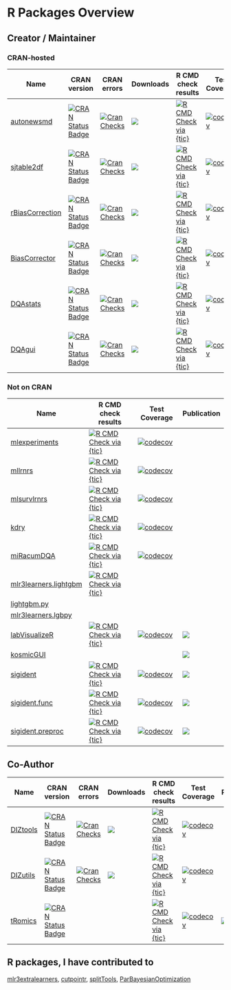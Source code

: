 # R Packages Overview

## Creator / Maintainer

### CRAN-hosted

<center>

| Name | CRAN version | CRAN errors | Downloads | R CMD check results | Test Coverage | Publication | 
| ---- | ------------ | ----------- | --------- | ------------------- | ------------- | ----------- | 
| [autonewsmd](https://github.com/kapsner/autonewsmd) | [![CRAN Status Badge](https://www.r-pkg.org/badges/version-ago/autonewsmd)](https://cran.r-project.org/package=autonewsmd) | [![Cran Checks](https://cranchecks.info/badges/worst/autonewsmd)](https://cran.r-project.org/web/checks/check_results_autonewsmd.html) | [![](http://cranlogs.r-pkg.org/badges/grand-total/autonewsmd?color=blue)](https://cran.r-project.org/package=autonewsmd) | [![R CMD Check via {tic}](https://github.com/kapsner/autonewsmd/workflows/R%20CMD%20Check%20via%20{tic}/badge.svg?branch=main)](https://github.com/kapsner/autonewsmd) | [![codecov](https://codecov.io/gh/kapsner/autonewsmd/branch/main/graph/badge.svg)](https://app.codecov.io/gh/kapsner/autonewsmd) | |
| [sjtable2df](https://github.com/kapsner/sjtable2df) | [![CRAN Status Badge](https://www.r-pkg.org/badges/version-ago/sjtable2df)](https://cran.r-project.org/package=sjtable2df) | [![Cran Checks](https://cranchecks.info/badges/worst/sjtable2df)](https://cran.r-project.org/web/checks/check_results_sjtable2df.html) | [![](http://cranlogs.r-pkg.org/badges/grand-total/sjtable2df?color=blue)](https://cran.r-project.org/package=sjtable2df) | [![R CMD Check via {tic}](https://github.com/kapsner/sjtable2df/workflows/R%20CMD%20Check%20via%20{tic}/badge.svg?branch=main)](https://github.com/kapsner/sjtable2df) | [![codecov](https://codecov.io/gh/kapsner/sjtable2df/branch/main/graph/badge.svg)](https://app.codecov.io/gh/kapsner/sjtable2df) | |
| [rBiasCorrection](https://github.com/kapsner/rBiasCorrection) | [![CRAN Status Badge](https://www.r-pkg.org/badges/version-ago/rBiasCorrection)](https://cran.r-project.org/package=rBiasCorrection) | [![Cran Checks](https://cranchecks.info/badges/worst/rBiasCorrection)](https://cran.r-project.org/web/checks/check_results_rBiasCorrection.html) | [![](http://cranlogs.r-pkg.org/badges/grand-total/rBiasCorrection?color=blue)](https://cran.r-project.org/package=rBiasCorrection) | [![R CMD Check via {tic}](https://github.com/kapsner/rBiasCorrection/workflows/R%20CMD%20Check%20via%20{tic}/badge.svg?branch=master)](https://github.com/kapsner/rBiasCorrection) | [![codecov](https://codecov.io/gh/kapsner/rBiasCorrection/branch/master/graph/badge.svg)](https://app.codecov.io/gh/kapsner/rBiasCorrection) | [![](https://img.shields.io/badge/doi-10.1002/ijc.33681-yellow.svg)](https://doi.org/10.1002/ijc.33681) |
| [BiasCorrector](https://github.com/kapsner/BiasCorrector) | [![CRAN Status Badge](https://www.r-pkg.org/badges/version-ago/BiasCorrector)](https://cran.r-project.org/package=BiasCorrector) | [![Cran Checks](https://cranchecks.info/badges/worst/BiasCorrector)](https://cran.r-project.org/web/checks/check_results_BiasCorrector.html) | [![](http://cranlogs.r-pkg.org/badges/grand-total/BiasCorrector?color=blue)](https://cran.r-project.org/package=BiasCorrector) | [![R CMD Check via {tic}](https://github.com/kapsner/BiasCorrector/workflows/R%20CMD%20Check%20via%20{tic}/badge.svg?branch=master)](https://github.com/kapsner/BiasCorrector) | [![codecov](https://codecov.io/gh/kapsner/BiasCorrector/branch/master/graph/badge.svg)](https://app.codecov.io/gh/kapsner/BiasCorrector) | [![](https://img.shields.io/badge/doi-10.1002/ijc.33681-yellow.svg)](https://doi.org/10.1002/ijc.33681) |
| [DQAstats](https://github.com/miracum/dqa-dqastats) | [![CRAN Status Badge](https://www.r-pkg.org/badges/version-ago/DQAstats)](https://cran.r-project.org/package=DQAstats) | [![Cran Checks](https://cranchecks.info/badges/worst/DQAstats)](https://cran.r-project.org/web/checks/check_results_DQAstats.html) | [![](http://cranlogs.r-pkg.org/badges/grand-total/DQAstats?color=blue)](https://cran.r-project.org/package=DQAstats) | [![R CMD Check via {tic}](https://github.com/miracum/dqa-dqastats/workflows/R%20CMD%20Check%20via%20{tic}/badge.svg?branch=master)](https://github.com/miracum/dqa-dqastats) | [![codecov](https://codecov.io/gh/miracum/dqa-dqastats/branch/master/graph/badge.svg)](https://app.codecov.io/gh/miracum/dqa-dqastats) | [![](https://img.shields.io/badge/doi-10.1055/s--0041--1733847-yellow.svg)](https://doi.org/10.1055/s-0041-1733847) |
| [DQAgui](https://github.com/miracum/dqa-dqagui) | [![CRAN Status Badge](https://www.r-pkg.org/badges/version-ago/DQAgui)](https://cran.r-project.org/package=DQAgui) | [![Cran Checks](https://cranchecks.info/badges/worst/DQAgui)](https://cran.r-project.org/web/checks/check_results_DQAgui.html) | [![](http://cranlogs.r-pkg.org/badges/grand-total/DQAgui?color=blue)](https://cran.r-project.org/package=DQAgui) | [![R CMD Check via {tic}](https://github.com/miracum/dqa-dqagui/workflows/R%20CMD%20Check%20via%20{tic}/badge.svg?branch=master)](https://github.com/miracum/dqa-dqagui) | [![codecov](https://codecov.io/gh/miracum/dqa-dqagui/branch/master/graph/badge.svg)](https://app.codecov.io/gh/miracum/dqa-dqagui) | [![](https://img.shields.io/badge/doi-10.1186/s12911--022--01961--z-yellow.svg)](https://doi.org/10.1186/s12911-022-01961-z) |

</center>

### Not on CRAN

<center>

| Name | R CMD check results | Test Coverage | Publication | 
| ---- | ------------------- | ------------- | ----------- | 
| [mlexperiments](https://github.com/kapsner/mlexperiments) | [![R CMD Check via {tic}](https://github.com/kapsner/mlexperiments/workflows/R%20CMD%20Check%20via%20{tic}/badge.svg?branch=main)](https://github.com/kapsner/mlexperiments) | [![codecov](https://codecov.io/gh/kapsner/mlexperiments/branch/main/graph/badge.svg)](https://app.codecov.io/gh/kapsner/mlexperiments) | |
| [mllrnrs](https://github.com/kapsner/mllrnrs) | [![R CMD Check via {tic}](https://github.com/kapsner/mllrnrs/workflows/R%20CMD%20Check%20via%20{tic}/badge.svg?branch=main)](https://github.com/kapsner/mllrnrs) | [![codecov](https://codecov.io/gh/kapsner/mllrnrs/branch/main/graph/badge.svg)](https://app.codecov.io/gh/kapsner/mllrnrs) | |
| [mlsurvlrnrs](https://github.com/kapsner/mlsurvlrnrs) | [![R CMD Check via {tic}](https://github.com/kapsner/mlsurvlrnrs/workflows/R%20CMD%20Check%20via%20{tic}/badge.svg?branch=main)](https://github.com/kapsner/mlsurvlrnrs) | [![codecov](https://codecov.io/gh/kapsner/mlsurvlrnrs/branch/main/graph/badge.svg)](https://app.codecov.io/gh/kapsner/mlsurvlrnrs) | |
| [kdry](https://github.com/kapsner/kdry) | [![R CMD Check via {tic}](https://github.com/kapsner/kdry/workflows/R%20CMD%20Check%20via%20{tic}/badge.svg?branch=main)](https://github.com/kapsner/kdry) | [![codecov](https://codecov.io/gh/kapsner/kdry/branch/main/graph/badge.svg)](https://app.codecov.io/gh/kapsner/kdry) | |
| [miRacumDQA](https://github.com/miracum/dqa-miracumdqa) | [![R CMD Check via {tic}](https://github.com/miracum/dqa-miracumdqa/workflows/R%20CMD%20Check%20via%20{tic}/badge.svg?branch=master)](https://github.com/miracum/dqa-miracumdqa) | [![codecov](https://codecov.io/gh/miracum/dqa-miracumdqa/branch/master/graph/badge.svg)](https://app.codecov.io/gh/miracum/dqa-miracumdqa) | |
| [mlr3learners.lightgbm](https://github.com/mlr3learners/mlr3learners.lightgbm) | [![R CMD Check via {tic}](https://github.com/mlr3learners/mlr3learners.lightgbm/workflows/R%20CMD%20Check%20via%20{tic}/badge.svg?branch=master)](https://github.com/miracum/dqa-miracumdqa) | | | 
| [lightgbm.py](https://github.com/kapsner/lightgbm.py) | | | | 
| [mlr3learners.lgbpy](https://github.com/kapsner/mlr3learners.lgbpy) | | | | 
| [labVisualizeR](https://github.com/miracum/labor-labvisualizer) | [![R CMD Check via {tic}](https://github.com/miracum/labor-labvisualizer/workflows/R%20CMD%20Check%20via%20{tic}/badge.svg?branch=master)](https://github.com/miracum/labor-labvisualizer) | [![codecov](https://codecov.io/gh/miracum/labor-labvisualizer/branch/master/graph/badge.svg)](https://app.codecov.io/gh/miracum/labor-labvisualizer) | [![](https://img.shields.io/badge/doi-10.3233/SHTI210072-yellow.svg)](https://doi.org/10.3233/SHTI210072) | 
| [kosmicGUI](https://gitlab.miracum.org/kosmic/kosmicgui) | | | [![](https://img.shields.io/badge/doi-10.1038/s41598--020--58749--2-yellow.svg)](https://doi.org/10.1038/s41598-020-58749-2) | 
| [sigident](https://github.com/kapsner/sigident) | [![R CMD Check via {tic}](https://github.com/kapsner/sigident/workflows/R%20CMD%20Check%20via%20{tic}/badge.svg?branch=master)](https://github.com/kapsner/sigident) | [![codecov](https://codecov.io/gh/kapsner/sigident/branch/master/graph/badge.svg)](https://app.codecov.io/gh/kapsner/sigident) | [![](https://img.shields.io/badge/doi-10.3390/cancers11101606-yellow.svg)](https://doi.org/10.3390/cancers11101606) | 
| [sigident.func](https://github.com/kapsner/sigident.func) | [![R CMD Check via {tic}](https://github.com/kapsner/sigident.func/workflows/R%20CMD%20Check%20via%20{tic}/badge.svg?branch=master)](https://github.com/kapsner/sigident.func) | [![codecov](https://codecov.io/gh/kapsner/sigident.func/branch/master/graph/badge.svg)](https://app.codecov.io/gh/kapsner/sigident.func) | [![](https://img.shields.io/badge/doi-10.3390/cancers11101606-yellow.svg)](https://doi.org/10.3390/cancers11101606) | 
| [sigident.preproc](https://github.com/kapsner/sigident.preproc) | [![R CMD Check via {tic}](https://github.com/kapsner/sigident.preproc/workflows/R%20CMD%20Check%20via%20{tic}/badge.svg?branch=master)](https://github.com/kapsner/sigident.preproc) | [![codecov](https://codecov.io/gh/kapsner/sigident.preproc/branch/master/graph/badge.svg)](https://app.codecov.io/gh/kapsner/sigident.preproc) | [![](https://img.shields.io/badge/doi-10.3390/cancers11101606-yellow.svg)](https://doi.org/10.3390/cancers11101606) | 

</center>

## Co-Author

<center>

| Name | CRAN version | CRAN errors | Downloads | R CMD check results | Test Coverage | Publication | 
| ---- | ------------ | ----------- | --------- | ------------------- | ------------- | ----------- | 
| [DIZtools](https://github.com/miracum/misc-diztools) | [![CRAN Status Badge](https://www.r-pkg.org/badges/version-ago/DIZtools)](https://cran.r-project.org/package=DIZtools) | [![Cran Checks](https://cranchecks.info/badges/worst/DIZtools)](https://cran.r-project.org/web/checks/check_results_DIZtools.html) | [![](http://cranlogs.r-pkg.org/badges/grand-total/DIZtools?color=blue)](https://cran.r-project.org/package=DIZtools) | [![R CMD Check via {tic}](https://github.com/miracum/misc-diztools/workflows/R%20CMD%20Check%20via%20{tic}/badge.svg?branch=main)](https://github.com/miracum/misc-diztools) | [![codecov](https://codecov.io/gh/miracum/misc-diztools/branch/main/graph/badge.svg)](https://app.codecov.io/gh/miracum/misc-diztools) | | 
| [DIZutils](https://github.com/miracum/misc-dizutils) | [![CRAN Status Badge](https://www.r-pkg.org/badges/version-ago/DIZutils)](https://cran.r-project.org/package=DIZutils) | [![Cran Checks](https://cranchecks.info/badges/worst/DIZutils)](https://cran.r-project.org/web/checks/check_results_DIZutils.html) | [![](http://cranlogs.r-pkg.org/badges/grand-total/DIZutils?color=blue)](https://cran.r-project.org/package=DIZutils) | [![R CMD Check via {tic}](https://github.com/miracum/misc-dizutils/workflows/R%20CMD%20Check%20via%20{tic}/badge.svg?branch=master)](https://github.com/miracum/misc-dizutils) | [![codecov](https://codecov.io/gh/miracum/misc-dizutils/branch/master/graph/badge.svg)](https://app.codecov.io/gh/miracum/misc-dizutils) | | 
| [tRomics](https://github.com/kapsner/tromics) | [![CRAN Status Badge](https://www.r-pkg.org/badges/version-ago/tRomics)](https://cran.r-project.org/package=tRomics) | | | [![R CMD Check via {tic}](https://github.com/kapsner/tromics/workflows/R%20CMD%20Check%20via%20{tic}/badge.svg?branch=master)](https://github.com/kapsner/tromics) | [![codecov](https://codecov.io/gh/kapsner/tromics/branch/master/graph/badge.svg)](https://app.codecov.io/gh/kapsner/tromics) | [![](https://img.shields.io/badge/doi-10.3390/ijms21134727-yellow.svg)](https://doi.org/10.3390/ijms21134727) | 

</center>

## R packages, I have contributed to

[mlr3extralearners](https://github.com/mlr-org/mlr3extralearners), [cutpointr](https://github.com/Thie1e/cutpointr), [splitTools](https://github.com/mayer79/splitTools), [ParBayesianOptimization](https://github.com/AnotherSamWilson/ParBayesianOptimization)
